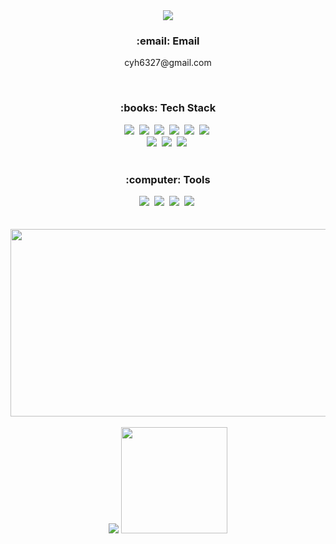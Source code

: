 <div align="center">
  <img src="https://capsule-render.vercel.app/api?type=waving&color=74C1E4&height=300&fontAlignY=40&section=header&text=Welcome&fontColor=ffffff&fontSize=90&desc=Yeonhee's%20GitHub%20Profile&descAlign=65&descSize=25&descAlignY=55" />
  <h3>:email: Email</h3>
  <p>cyh6327@gmail.com</p>
  </br>
  <h3>:books: Tech Stack</h3>
  <div>
    <img src="https://img.shields.io/badge/JAVA-056EB6?style=flat-square&logo=OpenJDK&logoColor=white"/></a>&nbsp 
    <img src="https://img.shields.io/badge/Spring-6DB33F?style=flat-square&logo=Spring&logoColor=white"/></a>&nbsp 
    <img src="https://img.shields.io/badge/JavaScript-F7DF1E?style=flat-square&logo=JavaScript&logoColor=white"/></a>&nbsp 
    <img src="https://img.shields.io/badge/jQuery-0769AD?style=flat-square&logo=jQuery&logoColor=white"/></a>&nbsp 
    <img src="https://img.shields.io/badge/PostgreSQL-4479A1?style=flat-square&logo=PostgreSQL&logoColor=white"/></a>&nbsp 
    <img src="https://img.shields.io/badge/Apache Tomcat-F8DC75?style=flat-square&logo=Apache Tomcat&logoColor=white"/></a>&nbsp
    </br>
    <img src="https://img.shields.io/badge/HTML-E34F26?style=flat-square&logo=HTML5&logoColor=white"/></a>&nbsp 
    <img src="https://img.shields.io/badge/CSS-1572B6?style=flat-square&logo=CSS3&logoColor=white"/></a>&nbsp 
    <img src="https://img.shields.io/badge/Bootstrap-7952B3?style=flat-square&logo=Bootstrap&logoColor=white"/></a>&nbsp 
  </div>
  </br>
  <h3>:computer: Tools</h3>
  <div>
    <img src="https://img.shields.io/badge/Eclipse IDE-2C2255?style=flat-square&logo=Eclipse IDE&logoColor=white"/></a>&nbsp 
    <img src="https://img.shields.io/badge/Visual Studio Code-007ACC?style=flat-square&logo=Visual Studio Code&logoColor=white"/></a>&nbsp 
    <img src="https://img.shields.io/badge/PyCharm-000000?style=flat-square&logo=PyCharm&logoColor=white"/></a>&nbsp 
    <img src="https://img.shields.io/badge/IntelliJ IDEA-000000?style=flat-square&logo=IntelliJ IDEA&logoColor=white"/></a>&nbsp 
  </div>
  </br>
  </br>
  <a href="https://www.gitanimals.org/en_US?utm_medium=image&utm_source=cyh6327&utm_content=farm">
  <img
    src="https://render.gitanimals.org/farms/cyh6327"
    width="600"
    height="300"
  />
  </a>
  </br>
  </br>
  <img src="http://mazassumnida.wtf/api/v2/generate_badge?boj=cyh6772"/>
  <img src="https://github-readme-stats.vercel.app/api/top-langs/?username=cyh6327&layout=compact&theme=graywhite" height="170"/>
  </br>
  </br>
</div>
